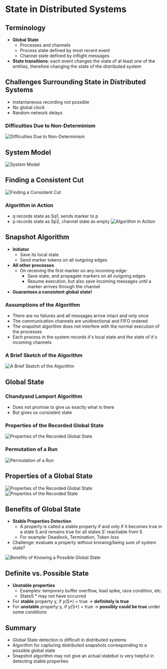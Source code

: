 # State in Distributed Systems

## Terminology
- **Global State**
  - Processes and channels
  - Process state defined by most recent event
  - Channel state defined by inflight messages
- **State transitions**: each event changes the state of at least one of the entities, therefore changing the state of the distributed system

## Challenges Surrounding State in Distributed Systems
- Instantaneous recording not possible
- No global clock
- Random network delays

### Difficulties Due to Non-Determinism
![Difficulties Due to Non-Determinism](img/state-difficulties.png)

## System Model
![System Model](img/state-system-model.png)

## Finding a Consistent Cut
![Finding a Consistent Cut](img/consistent-cut.png)

### Algorithm in Action
- q records state as Sq1, sends marker to p
- p records state as Sp2, channel state as empty
![Algorithm in Action](img/consistent-cut-algorithm.png)

## Snapshot Algorithm
- **Initiator**
  - Save its local state
  - Send marker tokens on all outgoing edges
- **All other processes**
  - On receiving the first marker on any incoming edge:
    - Save state, and propagate markers on all outgoing edges
    - Resume execution, but also save incoming messages until a marker arrives through the channel
- **Guarantees a consistent global state!**

### Assumptions of the Algorithm
- There are no failures and all messages arrive intact and only once
- The communication channels are unidirectional and FIFO ordered
- The snapshot algorithm does not interfere with the normal execution of the processes
- Each process in the system records it's local state and the state of it's incoming channels

### A Brief Sketch of the Algorithm
![A Brief Sketch of the Algorithm](img/snapshot-algorithm.png)

## Global State

### Chandyand Lamport Algorithm
- Does not promise to give us exactly what is there
- But gives us consistent state

### Properties of the Recorded Global State
![Properties of the Recorded Global State](img/global-state-properties.png)

### Permutation of a Run
![Permutation of a Run](img/state-permutations.png)

## Properties of a Global State
![Properties of the Recorded Global State](img/recorded-state-1.png)
![Properties of the Recorded State](img/recorded-state-2.png)

## Benefits of Global State
- **Stable Properties Detection**
  - A property is called a stable property if and only if it becomes true in a state S and remains true for all states S’ reachable from S
  - For example: Deadlock, Termination, Token loss
- Challenge: evaluate a property without knowing/being sure of system state?

![Benefits of Knowing a Possible Global State](img/global-state-benefits.png)

## Definite vs. Possible State
- **Unstable properties**
  - Examples: temporary buffer overflow, load spike, race condition, etc.
  - StateS * may not have occurred
- For **stable** property y, if y(S*) = true → **definitely is true**
- For **unstable** property y, if y(S*) = true → **possibly could be true** under some conditions

## Summary
- Global State detection is difficult in distributed systems
- Algorithm for capturing distributed snapshots corresponding to a possible global state
- Snapshot algorithm may not give an actual statebut is very helpful in detecting stable properties
